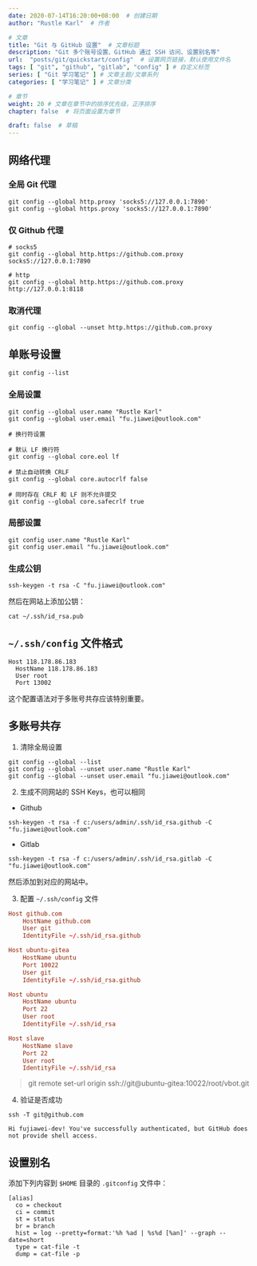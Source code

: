 ```yaml
---
date: 2020-07-14T16:20:00+08:00  # 创建日期
author: "Rustle Karl"  # 作者

# 文章
title: "Git 与 GitHub 设置"  # 文章标题
description: "Git 多个账号设置、GitHub 通过 SSH 访问、设置别名等"
url:  "posts/git/quickstart/config"  # 设置网页链接，默认使用文件名
tags: [ "git", "github", "gitlab", "config" ] # 自定义标签
series: [ "Git 学习笔记" ] # 文章主题/文章系列
categories: [ "学习笔记" ] # 文章分类

# 章节
weight: 20 # 文章在章节中的排序优先级，正序排序
chapter: false  # 将页面设置为章节

draft: false  # 草稿
---
```


## 网络代理

### 全局 Git 代理

```shell
git config --global http.proxy 'socks5://127.0.0.1:7890'
git config --global https.proxy 'socks5://127.0.0.1:7890'
```

### 仅 Github 代理

```shell
# socks5
git config --global http.https://github.com.proxy socks5://127.0.0.1:7890

# http
git config --global http.https://github.com.proxy http://127.0.0.1:8118
```

### 取消代理

```shell
git config --global --unset http.https://github.com.proxy
```

## 单账号设置

```shell
git config --list
```

### 全局设置

```shell
git config --global user.name "Rustle Karl"
git config --global user.email "fu.jiawei@outlook.com"

# 换行符设置

# 默认 LF 换行符
git config --global core.eol lf

# 禁止自动转换 CRLF
git config --global core.autocrlf false

# 同时存在 CRLF 和 LF 则不允许提交
git config --global core.safecrlf true
```

### 局部设置

```shell
git config user.name "Rustle Karl"
git config user.email "fu.jiawei@outlook.com"
```

### 生成公钥

```shell
ssh-keygen -t rsa -C "fu.jiawei@outlook.com"
```

然后在网站上添加公钥：

```shell
cat ~/.ssh/id_rsa.pub
```

## `~/.ssh/config` 文件格式

```
Host 118.178.86.183
  HostName 118.178.86.183
  User root
  Port 13002
```

这个配置语法对于多账号共存应该特别重要。

## 多账号共存

1. 清除全局设置

```shell
git config --global --list
git config --global --unset user.name "Rustle Karl"
git config --global --unset user.email "fu.jiawei@outlook.com"
```

2. 生成不同网站的 SSH Keys，也可以相同

- Github

```shell
ssh-keygen -t rsa -f c:/users/admin/.ssh/id_rsa.github -C "fu.jiawei@outlook.com"
```

- Gitlab

```shell
ssh-keygen -t rsa -f c:/users/admin/.ssh/id_rsa.gitlab -C "fu.jiawei@outlook.com"
```

然后添加到对应的网站中。

3. 配置 `~/.ssh/config` 文件

```conf
Host github.com
    HostName github.com
    User git
    IdentityFile ~/.ssh/id_rsa.github

Host ubuntu-gitea
    HostName ubuntu
    Port 10022
    User git
    IdentityFile ~/.ssh/id_rsa.github

Host ubuntu
    HostName ubuntu
    Port 22
    User root
    IdentityFile ~/.ssh/id_rsa

Host slave
    HostName slave
    Port 22
    User root
    IdentityFile ~/.ssh/id_rsa
```

> git remote set-url origin ssh://git@ubuntu-gitea:10022/root/vbot.git

4. 验证是否成功

```shell
ssh -T git@github.com
```

```
Hi fujiawei-dev! You've successfully authenticated, but GitHub does not provide shell access.
```

## 设置别名

添加下列内容到 `$HOME` 目录的 `.gitconfig` 文件中：

```shell
[alias]
  co = checkout
  ci = commit
  st = status
  br = branch
  hist = log --pretty=format:'%h %ad | %s%d [%an]' --graph --date=short
  type = cat-file -t
  dump = cat-file -p
```
